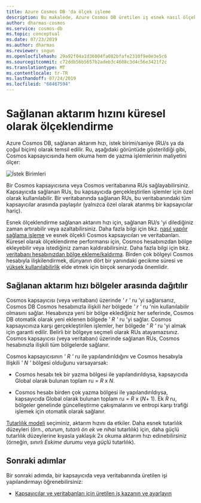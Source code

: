 ```yaml
---
title: Azure Cosmos DB 'da ölçek işleme
description: Bu makalede, Azure Cosmos DB üretilen iş esnek nasıl ölçeklenirken açıklanmaktadır
author: dharmas-cosmos
ms.service: cosmos-db
ms.topic: conceptual
ms.date: 07/23/2019
ms.author: dharmas
ms.reviewer: sngun
ms.openlocfilehash: 29a92f04a1d36004fa082bfafe2310f9e0e3e5c6
ms.sourcegitcommit: c72ddb56b5657b2adeb3c4608c3d4c56e3421f2c
ms.translationtype: MT
ms.contentlocale: tr-TR
ms.lasthandoff: 07/24/2019
ms.locfileid: "68467594"
---
```

# <a name="globally-scale-provisioned-throughput"></a>Sağlanan aktarım hızını küresel olarak ölçeklendirme 

Azure Cosmos DB, sağlanan aktarım hızı, istek birimi/saniye (RU/s ya da çoğul biçim) olarak temsil edilir. Ru, aşağıdaki görüntüde gösterildiği gibi, Cosmos kapsayıcısında hem okuma hem de yazma işlemlerinin maliyetini ölçer:

![İstek Birimleri](./media/scaling-throughput/request-unit-charge-of-read-and-write-operations.png)

Bir Cosmos kapsayıcısına veya Cosmos veritabanına RUs sağlayabilirsiniz. Kapsayıcıda sağlanan RUs, bu kapsayıcıda gerçekleştirilen işlemler için özel olarak kullanılabilir. Bir veritabanında sağlanan RUs, bu veritabanındaki tüm kapsayıcılar arasında paylaşılır (yalnızca özel olarak atanmış bir kapsayıcılar hariç).

Esnek ölçeklendirme sağlanan aktarım hızı için, sağlanan RU/s 'yi dilediğiniz zaman artırabilir veya azaltabilirsiniz. Daha fazla bilgi için bkz. [nasıl yapılır sağlama işleme](set-throughput.md) ve esnek ölçekli Cosmos kapsayıcıları ve veritabanları. Küresel olarak ölçeklendirme performansı için, Cosmos hesabınızdan bölge ekleyebilir veya istediğiniz zaman kaldırabilirsiniz. Daha fazla bilgi için bkz. [veritabanı hesabınızdan bölge ekleme/kaldırma](how-to-manage-database-account.md#addremove-regions-from-your-database-account). Birden çok bölgeyi Cosmos hesabıyla ilişkilendirmek, dünyanın dört bir yanındaki gecikme süresi ve [yüksek kullanılabilirlik](high-availability.md) elde etmek için birçok senaryoda önemlidir.

## <a name="how-provisioned-throughput-is-distributed-across-regions"></a>Sağlanan aktarım hızı bölgeler arasında dağıtılır

Cosmos kapsayıcısı (veya veritabanı) üzerinde *' r '* ru 'yi sağlarsanız, Cosmos DB Cosmos hesabınızla ilişkili *her* bölgede *' r '* ru 'nin kullanılabilir olmasını sağlar. Hesabınıza yeni bir bölge eklediğiniz her seferinde, Cosmos DB otomatik olarak yeni eklenen bölgede *' R '* ru 'yi sağlar. Cosmos kapsayıcınıza karşı gerçekleştirilen işlemler, her bölgede *' R '* ru 'yi almak için garanti edilir. Belirli bir bölgeye seçmeli olarak RUs atayamazsınız. Cosmos kapsayıcısı (veya veritabanı) üzerinde sağlanan RUs, Cosmos hesabınızla ilişkili tüm bölgelerde sağlanır.

Cosmos kapsayıcısının *' R '* ru ile yapılandırıldığını ve Cosmos hesabıyla Ilişkili *' N '* bölgesi olduğunu varsayarsak:

- Cosmos hesabı tek bir yazma bölgesi ile yapılandırıldıysa, kapsayıcıda Global olarak bulunan toplam ru = *R* x *N*.

- Cosmos hesabı birden çok yazma bölgesi ile yapılandırıldıysa, kapsayıcıda Global olarak bulunan toplam ru = *R* x (*N*+ 1). Ek *R* ru, bölgeler genelinde güncelleştirme çakışmalarını ve entropi karşı trafiği işlemek için otomatik olarak sağlanır.

[Tutarlılık modeli](consistency-levels.md) seçiminiz, aktarım hızını da etkiler. Daha esnek tutarlılık düzeyleri (örn., *oturum*, *tutarlı ön ek* ve *nihai* tutarlılık) için, daha güçlü tutarlılık düzeylerine kıyasla yaklaşık 2x okuma aktarım hızı edinebilirsiniz (örneğin, *sınırlı Eskime durumu* veya  *güçlü* tutarlılık).

## <a name="next-steps"></a>Sonraki adımlar

Bir sonraki adımda, bir kapsayıcıda veya veritabanında üretilen işi yapılandırmayı öğrenebilirsiniz:

* [Kapsayıcılar ve veritabanları için üretilen iş kazanın ve ayarlayın](set-throughput.md) 

